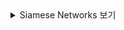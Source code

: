<details> <summary>Siamese Networks 보기</summary>
 Siamese Networks
 DeepLearning에서는 학습을 위해 많은 양의 데이터를 필요로 합니다. 그래서 데이터가 부족하다는 말은, DeepLearning 모델의 성능이 좋지 않음을 암시합니다.

 그래서 고안된 Siamese Networks는 데이터 양이 적거나, Imbalanced Class Distribution한 데이터에서도 모델의 정확성을 높힐 수 있습니다.
 
 Siamese Networks는 동일한 parameters나 weights을 공유하는 twin networks로 구성됩니다. 이 네트워크는 한 쌍의 inputs를 받아 각각의 features를 추출한 뒤 두 inputs 간의 유사도를 계산합니다. 이 유사도를 기반으로 Classification을 수행하며, 같은 Class의 데이터는 거리를 최소화하고, 다른 Class의 데이터는 거리를 늘리는 방식으로 학습됩니다.

img1

img2


Loss Functions
1. Contrastive Loss
Contrastive Loss는 이미지 pairs 사이의 차이를 학습시키기 위한 Loss입니다.

   $𝐿=𝑌⋅𝐷^2+(1−𝑌)⋅max(𝑚𝑎𝑟𝑔𝑖𝑛−𝐷,0)^2$

   $Where:$
   $D:$ 이미지 features 사이의 거리

   $margin:$ 다른 클래스 간의 최소 거리 기준

   특징:
   - 같은 Class의 샘플: 거리 D를 최소화
      
   - 다른 Class의 샘플: 거리를 margin 이상으로 벌림

1. Triplet Loss
Triplet Loss는 anchor, positive, negative로 이루어진 triplet을 사용하여 anchor-positive 샘플의 거리를 최소화하고, anchor-negative 샘플의 거리를 최대화합니다.

   $L=max(d(a,n)−d(a,p)+margin,0)$

   $Where:$
   
   $d(a,p):$ anchor-positive 거리

   $d(a,n):$ anchor-negative 거리

   $margin:$ 거리 기준

Positive 샘플은 anchor와 같은 클래스
Negative 샘플은 anchor와 다른 클래스
Pros and Cons
장점
각 클래스의 데이터 개수가 적어도 학습이 가능
불균형한 데이터로도 학습 가능
단점
데이터 pair 생성으로 인해 training 데이터 수가 많아질 수 있음
특정 task에 적합한 모델이 다른 task에 일반화하기 어려움
Input 데이터의 변형에 민감함
</details>
